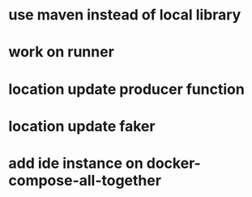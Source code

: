 # use maven instead of local library
# work on runner
# location update producer function
# location update faker
# add ide instance on docker-compose-all-together
